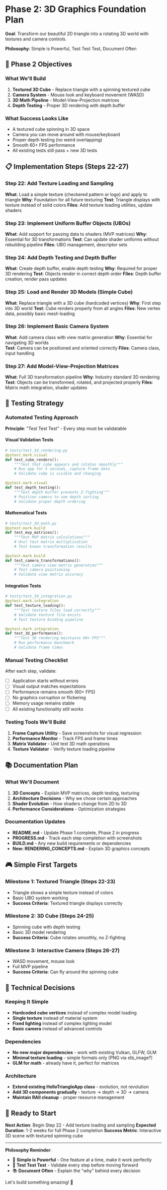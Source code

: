 # Phase 2: 3D Graphics Foundation Plan

**Goal**: Transform our beautiful 2D triangle into a rotating 3D world with textures and camera controls.

**Philosophy**: Simple is Powerful, Test Test Test, Document Often

## 🎯 Phase 2 Objectives

### What We'll Build
1. **Textured 3D Cube** - Replace triangle with a spinning textured cube
2. **Camera System** - Mouse look and keyboard movement (WASD)
3. **3D Math Pipeline** - Model-View-Projection matrices
4. **Depth Testing** - Proper 3D rendering with depth buffer

### What Success Looks Like
- A textured cube spinning in 3D space
- Camera you can move around with mouse/keyboard
- Proper depth testing (no weird overlapping)
- Smooth 60+ FPS performance
- All existing tests still pass + new 3D tests

## 📋 Implementation Steps (Steps 22-27)

### Step 22: Add Texture Loading and Sampling
**What**: Load a simple texture (checkered pattern or logo) and apply to triangle
**Why**: Foundation for all future texturing
**Test**: Triangle displays with texture instead of solid colors
**Files**: Add texture loading utilities, update shaders

### Step 23: Implement Uniform Buffer Objects (UBOs)  
**What**: Add support for passing data to shaders (MVP matrices)
**Why**: Essential for 3D transformations
**Test**: Can update shader uniforms without rebuilding pipeline
**Files**: UBO management, descriptor sets

### Step 24: Add Depth Testing and Depth Buffer
**What**: Create depth buffer, enable depth testing
**Why**: Required for proper 3D rendering
**Test**: Objects render in correct depth order
**Files**: Depth buffer creation, render pass updates

### Step 25: Load and Render 3D Models (Simple Cube)
**What**: Replace triangle with a 3D cube (hardcoded vertices)
**Why**: First step into 3D world
**Test**: Cube renders properly from all angles
**Files**: New vertex data, possibly basic mesh loading

### Step 26: Implement Basic Camera System
**What**: Add camera class with view matrix generation
**Why**: Essential for navigating 3D worlds  
**Test**: Camera can be positioned and oriented correctly
**Files**: Camera class, input handling

### Step 27: Add Model-View-Projection Matrices
**What**: Full 3D transformation pipeline
**Why**: Industry standard 3D rendering
**Test**: Objects can be transformed, rotated, and projected properly
**Files**: Matrix math integration, shader updates

## 🧪 Testing Strategy

### Automated Testing Approach
**Principle**: "Test Test Test" - Every step must be validatable

#### Visual Validation Tests
```python
# tests/test_3d_rendering.py
@pytest.mark.visual
def test_cube_renders():
    """Test that cube appears and rotates smoothly"""
    # Run app for 5 seconds, capture frame data
    # Validate cube is visible and changing
    
@pytest.mark.visual  
def test_depth_testing():
    """Test depth buffer prevents Z-fighting"""
    # Position camera to see depth sorting
    # Validate proper depth ordering
```

#### Mathematical Tests
```python
# tests/test_3d_math.py
@pytest.mark.build
def test_mvp_matrices():
    """Test MVP matrix calculations"""
    # Unit test matrix multiplication
    # Test known transformation results
    
@pytest.mark.build
def test_camera_transformations():
    """Test camera view matrix generation"""
    # Test camera positioning
    # Validate view matrix accuracy
```

#### Integration Tests
```python
# tests/test_3d_integration.py
@pytest.mark.integration
def test_texture_loading():
    """Test texture files load correctly"""
    # Validate texture file exists
    # Test texture binding pipeline
    
@pytest.mark.integration
def test_3d_performance():
    """Test 3D rendering maintains 60+ FPS"""
    # Run performance benchmark
    # Validate frame times
```

### Manual Testing Checklist
After each step, validate:
- [ ] Application starts without errors
- [ ] Visual output matches expectations  
- [ ] Performance remains smooth (60+ FPS)
- [ ] No graphics corruption or flickering
- [ ] Memory usage remains stable
- [ ] All existing functionality still works

### Testing Tools We'll Build
1. **Frame Capture Utility** - Save screenshots for visual regression
2. **Performance Monitor** - Track FPS and frame times
3. **Matrix Validator** - Unit test 3D math operations
4. **Texture Validator** - Verify texture loading pipeline

## 📚 Documentation Plan

### What We'll Document
1. **3D Concepts** - Explain MVP matrices, depth testing, texturing
2. **Architecture Decisions** - Why we chose certain approaches
3. **Shader Evolution** - How shaders change from 2D to 3D
4. **Performance Considerations** - Optimization strategies

### Documentation Updates
- **README.md** - Update Phase 1 complete, Phase 2 in progress
- **PROGRESS.md** - Track each step completion with screenshots
- **BUILD.md** - Any new build requirements or dependencies
- **New: RENDERING_CONCEPTS.md** - Explain 3D graphics concepts

## 🎮 Simple First Targets

### Milestone 1: Textured Triangle (Steps 22-23)
- Triangle shows a simple texture instead of colors
- Basic UBO system working
- **Success Criteria**: Textured triangle displays correctly

### Milestone 2: 3D Cube (Steps 24-25)
- Spinning cube with depth testing
- Basic 3D model rendering
- **Success Criteria**: Cube rotates smoothly, no Z-fighting

### Milestone 3: Interactive Camera (Steps 26-27)
- WASD movement, mouse look
- Full MVP pipeline
- **Success Criteria**: Can fly around the spinning cube

## 🔧 Technical Decisions

### Keeping It Simple
- **Hardcoded cube vertices** instead of complex model loading
- **Single texture** instead of material system
- **Fixed lighting** instead of complex lighting model
- **Basic camera** instead of advanced controls

### Dependencies
- **No new major dependencies** - work with existing Vulkan, GLFW, GLM
- **Minimal texture loading** - simple formats only (PNG via stb_image?)
- **GLM for math** - already have it, perfect for matrices

### Architecture
- **Extend existing HelloTriangleApp class** - evolution, not revolution  
- **Add 3D components gradually** - texture → depth → 3D → camera
- **Maintain RAII cleanup** - proper resource management

## 🚀 Ready to Start

**Next Action**: Begin Step 22 - Add texture loading and sampling
**Expected Duration**: 1-2 weeks for full Phase 2 completion
**Success Metric**: Interactive 3D scene with textured spinning cube

---

**Philosophy Reminder**: 
- 🎯 **Simple is Powerful** - One feature at a time, make it work perfectly
- 🧪 **Test Test Test** - Validate every step before moving forward  
- 📚 **Document Often** - Explain the "why" behind every decision

Let's build something amazing! 🎉